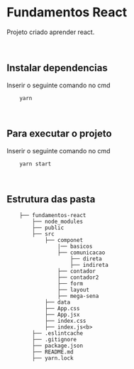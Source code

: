 # Fundamentos React

Projeto criado aprender react. 


</br>

## Instalar dependencias

Inserir o seguinte comando no cmd 
```
    yarn
```
</br>

## Para executar o projeto

Inserir o seguinte comando no cmd

```
    yarn start
```

</br>

## Estrutura das pasta

```
    ├── fundamentos-react
        ├── node_modules 
        ├── public
        ├── src
            ├── componet
                |── basicos
                ├── comunicacao
                    ├── direta
                    ├── indireta
                ├── contador
                ├── contador2
                ├── form
                ├── layout
                ├── mega-sena
            ├── data  
            ├── App.css  
            ├── App.jsx
            ├── index.css  
            ├── index.js<b>  
        ├── .eslintcache
        ├── .gitignore
        ├── package.json
        ├── README.md  
        ├── yarn.lock
    
```